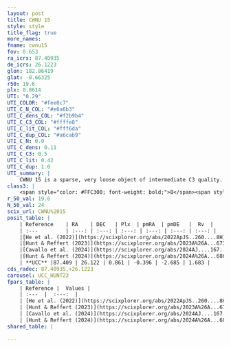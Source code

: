 ```yaml
---
layout: post
title: CWNU 15
style: style
title_flag: true
more_names: 
fname: cwnu15
fov: 0.653
ra_icrs: 87.40935
de_icrs: 26.1223
glon: 182.86419
glat: -0.66325
r50: 19.6
plx: 0.8614
UTI: "0.29"
UTI_COLOR: "#fee0c7"
UTI_C_N_COL: "#e0a6b3"
UTI_C_dens_COL: "#f2b9b4"
UTI_C_C3_COL: "#ffffe8"
UTI_C_lit_COL: "#fff6da"
UTI_C_dup_COL: "#a6cab9"
UTI_C_N: 0.0
UTI_C_dens: 0.11
UTI_C_C3: 0.5
UTI_C_lit: 0.42
UTI_C_dup: 1.0
UTI_summary: |
    CWNU 15 is a sparse, very loose object of intermediate C3 quality. It was recently reported in the literature.<br><br><span style="color: #99180f; font-weight: bold;">Warning: </span>contains less than 25 stars with <i>P>0.5</i> estimated.
class3: |
    <span style="color: #FFC300; font-weight: bold;">B</span><span style="color: #FFC300; font-weight: bold;">B</span>
r_50_val: 19.6
N_50_val: 24
scix_url: CWNU%2015
posit_table: |
    | Reference    | RA    | DEC   | Plx  | pmRA  | pmDE   |  Rv  |
    | :---         | :---: | :---: | :---: | :---: | :---: | :---: |
    |[He et al. (2022)](https://scixplorer.org/abs/2022ApJS..260....8H) | 87.48 | 26.166 | 0.88 | -0.39 | -2.7 | -- |
    |[Hunt & Reffert (2023)](https://scixplorer.org/abs/2023A%26A...673A.114H) | 87.526 | 26.137 | 0.863 | -0.401 | -2.632 | 11.537 |
    |[Cavallo et al. (2024)](https://scixplorer.org/abs/2024AJ....167...12C) | 87.464 | 25.982 | 0.863 | -- | -- | -- |
    |[Hunt & Reffert (2024)](https://scixplorer.org/abs/2024A%26A...686A..42H) | 87.526 | 26.137 | 0.863 | -0.401 | -2.632 | 11.537 |
    | **UCC** |87.409 | 26.122 | 0.861 | -0.396 | -2.685 | 1.683 | 
cds_radec: 87.40935,+26.1223
carousel: UCC_HUNT23
fpars_table: |
    | Reference |  Values |
    | :---  |  :---:  |
    | [He et al. (2022)](https://scixplorer.org/abs/2022ApJS..260....8H) | `AG=1.2, m-M=9.85, logAge=7.5, Z=0.002` |
    | [Hunt & Reffert (2023)](https://scixplorer.org/abs/2023A%26A...673A.114H) | `AV50=0.952, diffAV50=0.751, MOD50=10.188, logAge50=7.984` |
    | [Cavallo et al. (2024)](https://scixplorer.org/abs/2024AJ....167...12C) | `AV50=0.98, dMod50=10.28, logAge50=8.12, [Fe/H]50=0.4` |
    | [Hunt & Reffert (2024)](https://scixplorer.org/abs/2024A%26A...686A..42H) | `MassJ=59.5919` |
shared_table: |
    
---
```

